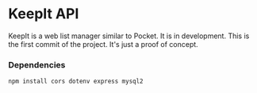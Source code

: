 # KeepIt API

KeepIt is a web list manager similar to Pocket. It is in development. This is the first commit of the project. It's just a proof of concept.


### Dependencies

~~~
npm install cors dotenv express mysql2
~~~
